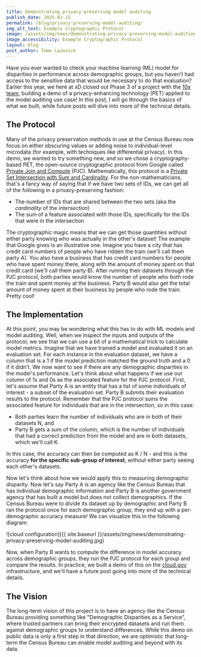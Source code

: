 ```yaml
---
title: Demonstrating privacy-preserving model auditing
publish_date: 2025-01-15
permalink: /blog/privacy-preserving-model-auditing/
img_alt_text: Example Cryptographic Protocol
image: /assets/img/news/demonstrating-privacy-preserving-model-auditing.jpg
image_accessibility: Example Cryptographic Protocol
layout: blog
post_author: Tomo Lazovich
---
```


Have you ever wanted to check your machine learning (ML) model for disparities in performance across demographic groups, 
but you haven't had access to the sensitive data that would be necessary to do that evaluation? Earlier this year, we here at xD closed out Phase 3 of a 
project with the [10x team](https://10x.gsa.gov/), building a demo of a privacy-enhancing technology (PET) applied to the model auditing use case! In this post, I will
go through the basics of what we built, while future posts will dive into more of the technical details. 

## The Protocol

Many of the privacy preservation methods in use at the Census Bureau now focus on either obscuring values or adding noise to individual-level microdata 
(for example, with techniques like differential privacy). In this demo, we wanted to try something new, and so we chose a cryptography-based PET, the open-source
cryptographic protocol from Google called [Private Join and Compute](https://security.googleblog.com/2019/06/helping-organizations-do-more-without-collecting-more-data.html) (PJC).
Mathematically, this protocol is a [Private Set Intersection with Sum and Cardinality](https://eprint.iacr.org/2019/723). For the non-mathematicians, that's a fancy way of
saying that if we have two sets of IDs, we can get all of the following in a privacy-preserving fashion:

- The number of IDs that are shared between the two sets (aka the _cardinality_ of the _intersection_)
- The sum of a feature associated with those IDs, specifically for the IDs that were in the intersection

The cryptographic magic means that we can get those quantities without either party knowing who was actually in the other's dataset! The example that Google gives is an
illustrative one. Imagine you have a city that has credit card numbers of people who have ridden the train (we'll call them party A). You also have a business that has credit
card numbers for people who have spent money there, along with the amount of money spent on that credit card (we'll call them party B). After running their datasets through
the PJC protocol, both parties would know the number of people who both rode the train and spent money at the business. Party B would also get the total amount of money spent
at their business by people who rode the train. Pretty cool!

## The Implementation

At this point, you may be wondering what this has to do with ML models and model auditing. Well, when we inspect the inputs and outputs of the protocol, we see that we can use a bit of a mathematical trick to calculate model metrics. Imagine that we have trained a model and evaluated it on an evaluation set. For each instance in the evaluation dataset, we have a column that is a 1 if the model prediction matched the ground truth and a 0 if it didn't. We now want to see if there are any demographic disparities in the model's performance. Let's think about what happens if we use our column of 1s and 0s as the associated feature for the PJC protocol. First, let's assume that Party A is an entity that has a list of some individuals of interest - a subset of the evaluation set. Party B submits their evaluation results to the protocol. Remember that the PJC protocol sums the associated feature for individuals that are in the intersection, so in this case:

- Both parties learn the number of individuals who are in both of their datasets N, and
- Party B gets a sum of the column, which is the number of individuals that had a correct prediction from the model and are in both datasets, which we'll call K.

In this case, the accuracy can then be computed as K / N - and this is the accuracy **for the specific sub-group of interest**, without either party seeing each other's datasets. 

Now let's think about how we would apply this to measuring demographic disparity. Now let's say Party A is an agency like the Census Bureau that has individual demographic information and Party B is another government agency that has built a model but does not collect demographics. If the Census Bureau were to divide its dataset up by demographic and Party B ran the protocol once for each demographic group, they end up with a per-demographic accuracy measure! We can visualize this in the following diagram: 

![cloud configuration]({{ site.baseurl }}/assets/img/news/demonstrating-privacy-preserving-model-auditing.jpg)

Now, when Party B wants to compute the difference in model accuracy across demographic groups, they run the PJC protocol for each group and compare the results. In practice, we built a demo of this on the [cloud.gov](cloud.gov) infrastructure, and we'll have a future post going into more of the technical details. 

## The Vision

The long-term vision of this project is to have an agency like the Census Bureau providing something like "Demographic Disparities as a Service", where trusted partners can bring their encrypted datasets and run them against demographic groups to understand differences. While this demo on public data is only a first step in that direction, we are optimistic that long-term the Census Bureau can enable model auditing and beyond with its data. 